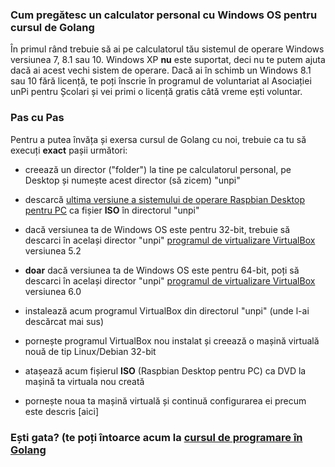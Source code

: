 ### Cum pregătesc un calculator personal cu Windows OS pentru cursul de Golang

În primul rând trebuie să ai pe calculatorul tău sistemul de operare Windows versiunea 7, 8.1 sau 10. Windows XP **nu** este suportat, deci nu te putem ajuta dacă ai acest vechi sistem de operare. Dacă ai în schimb un Windows 8.1 sau 10 fără licență, te poți înscrie în programul de voluntariat al Asociației unPi pentru Școlari și vei primi o licență gratis câtă vreme ești voluntar.

### Pas cu Pas

Pentru a putea învăța și exersa cursul de Golang cu noi, trebuie ca tu să execuți **exact** pașii următori:

- creează un director ("folder") la tine pe calculatorul personal, pe Desktop și numește acest director (să zicem) "unpi"

- descarcă [ultima versiune a sistemului de operare Raspbian Desktop pentru PC](https://www.raspberrypi.org/downloads/raspberry-pi-desktop/) ca fișier **ISO** în directorul "unpi"

- dacă versiunea ta de Windows OS este pentru 32-bit, trebuie să descarci în același director "unpi" [programul de virtualizare VirtualBox](https://download.virtualbox.org/virtualbox/5.2.40/VirtualBox-5.2.40-137108-Win.exe) versiunea 5.2

- **doar** dacă versiunea ta de Windows OS este pentru 64-bit, poți să descarci în același director "unpi" [programul de virtualizare VirtualBox](https://download.virtualbox.org/virtualbox/6.0.20/VirtualBox-6.0.20-137117-Win.exe) versiunea 6.0

- instalează acum programul VirtualBox din directorul "unpi" (unde l-ai descărcat mai sus)
- pornește programul VirtualBox nou instalat și creează o mașină virtuală nouă de tip Linux/Debian 32-bit
- atașează acum fișierul **ISO** (Raspbian Desktop pentru PC) ca DVD la mașină ta virtuala nou creată
- pornește noua ta mașină virtuală și continuă configurarea ei precum este descris [aici]

### Ești gata? (te poți întoarce acum la [cursul de programare în Golang](https://go.unpi.ro/)
